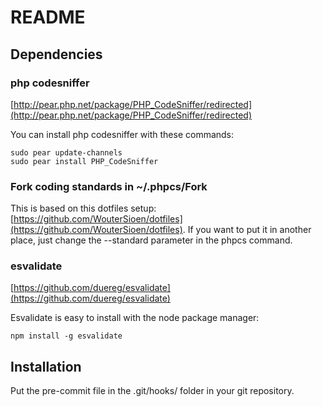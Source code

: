 # README

## Dependencies

### php codesniffer

[http://pear.php.net/package/PHP_CodeSniffer/redirected](http://pear.php.net/package/PHP_CodeSniffer/redirected)

You can install php codesniffer with these commands:

	sudo pear update-channels
	sudo pear install PHP_CodeSniffer

### Fork coding standards in ~/.phpcs/Fork

This is based on this dotfiles setup: [https://github.com/WouterSioen/dotfiles](https://github.com/WouterSioen/dotfiles).
If you want to put it in another place, just change the --standard parameter in the phpcs command.

### esvalidate

[https://github.com/duereg/esvalidate](https://github.com/duereg/esvalidate)

Esvalidate is easy to install with the node package manager:

	npm install -g esvalidate

## Installation

Put the pre-commit file in the .git/hooks/ folder in your git repository.
